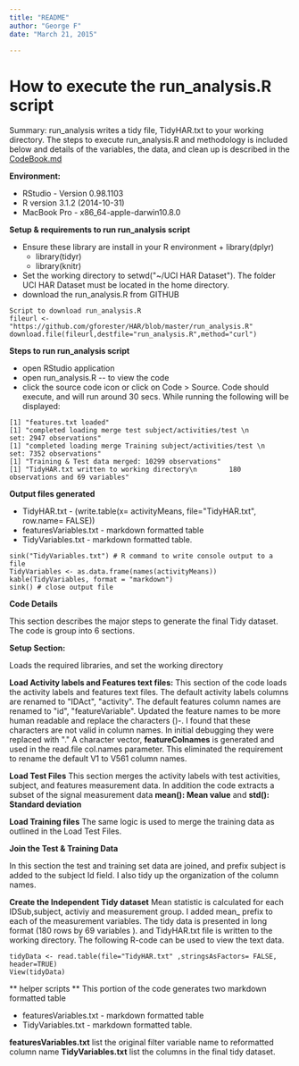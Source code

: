 ```yaml
---
title: "README"
author: "George F"
date: "March 21, 2015"
 
---
```


# How to execute the run_analysis.R script

Summary: run_analysis writes a tidy file, TidyHAR.txt to your working directory. The steps to execute run_analysis.R and methodology is included below and details of the variables, the data, and clean up is described in the 
[CodeBook.md](https://github.com/gforester/HAR/blob/master/CodeBook.md)

**Environment:**

* RStudio - Version 0.98.1103
* R version 3.1.2 (2014-10-31)
* MacBook Pro - x86_64-apple-darwin10.8.0 

**Setup & requirements to run run_analysis script**

* Ensure these library are install in your R environment
        + library(dplyr)
	+ library(tidyr)
	+ library(knitr)
* Set the working directory to setwd("~/UCI HAR Dataset").  The folder UCI HAR Dataset must be located in the home directory.
* download the run_analysis.R from GITHUB
``` 
Script to download run_analysis.R
fileurl <- "https://github.com/gforester/HAR/blob/master/run_analysis.R"
download.file(fileurl,destfile="run_analysis.R",method="curl")
```
        
**Steps to run run_analysis script**
* open RStudio application
* open run_analysis.R -- to view the code
* click the source code icon or click on Code > Source. Code should execute, and will run around 30 secs. While running the following will be displayed:
        
```
[1] "features.txt loaded"
[1] "completed loading merge test subject/activities/test \n        set: 2947 observations"
[1] "completed loading merge Training subject/activities/test \n        set: 7352 observations"
[1] "Training & Test data merged: 10299 observations"
[1] "TidyHAR.txt written to working directory\n        180 observations and 69 variables"
```
**Output files generated**
* TidyHAR.txt - (write.table(x= activityMeans, file="TidyHAR.txt", row.name= FALSE))
* featuresVariables.txt - markdown formatted table 
* TidyVariables.txt - markdown formatted table.
```
sink("TidyVariables.txt") # R command to write console output to a file
TidyVariables <- as.data.frame(names(activityMeans))
kable(TidyVariables, format = "markdown")
sink() # close output file
```
**Code Details**

This section describes the major steps to generate the final Tidy dataset. The code is group into 6 sections. 

**Setup Section:**

Loads the required libraries, and set the working directory

**Load Activity labels and Features text files:**
This section of the code loads the activity labels and features text files. 
The default activity labels columns are renamed to "IDAct", "activity". The default features column names are renamed to "id", "featureVariable". Updated the feature names to be more human readable and replace the characters ()-.  I found that these characters are not valid in column names. In initial debugging they were replaced with "." A character vector, __featureColnames__ is generated and used in the read.file col.names parameter. This eliminated the requirement to rename the default V1 to V561 column names.

**Load Test Files**
This section merges the activity labels with test activities, subject, and features measurement data. In addition the code extracts a subset of the signal measurement data __mean(): Mean value__  and __std(): Standard deviation__  

**Load Training files**
The same logic is used to merge the training data as outlined in the Load Test Files.  

**Join the Test & Training Data**

In this section the test and training set data are joined, and prefix subject is added to the subject Id field. I also tidy up the organization of the column names.

**Create the Independent Tidy dataset**
Mean statistic is calculated for each IDSub,subject, activiy and measurement group. I added mean_ prefix to each of the measurement variables. The tidy data is presented in long format (180 rows by 69 variables ). and TidyHAR.txt file is written to the working directory. The following R-code can be used to view the text data.

```
tidyData <- read.table(file="TidyHAR.txt" ,stringsAsFactors= FALSE, header=TRUE)
View(tidyData)
```

** helper scripts **
This portion of the code generates two markdown formatted table
* featuresVariables.txt - markdown formatted table 
* TidyVariables.txt - markdown formatted table.

__featuresVariables.txt__ list the original filter variable name to reformatted column name
__TidyVariables.txt__ list the columns in the final tidy dataset.

 
